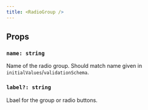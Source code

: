 ```yaml
---
title: <RadioGroup />
---
```


## Props

### `name: string`
Name of the radio group. Should match name given in `initialValues`/`validationSchema`.

### `label?: string`
Lbael for the group or radio buttons.